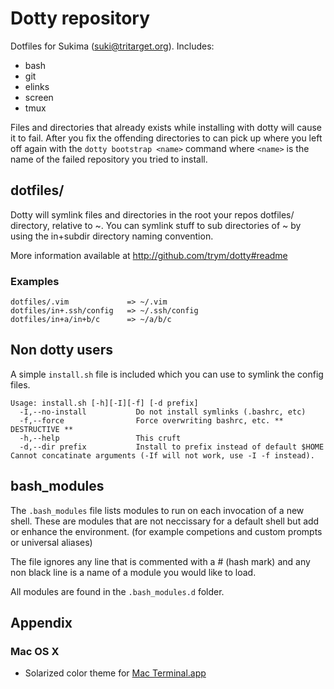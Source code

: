 # Dotty repository

Dotfiles for Sukima (suki@tritarget.org). Includes:

- bash
- git
- elinks
- screen
- tmux

Files and directories that already exists while installing with dotty will
cause it to fail. After you fix the offending directories to can pick up where
you left off again with the `dotty bootstrap <name>` command where `<name>` is
the name of the failed repository you tried to install.

## dotfiles/

Dotty will symlink files and directories in the root your repos dotfiles/ directory, relative to ~.
You can symlink stuff to sub directories of ~ by using the in+subdir directory naming convention.

More information available at http://github.com/trym/dotty#readme

### Examples

    dotfiles/.vim             => ~/.vim
    dotfiles/in+.ssh/config   => ~/.ssh/config
    dotfiles/in+a/in+b/c      => ~/a/b/c

## Non dotty users

A simple `install.sh` file is included which you can use to symlink the config files.

    Usage: install.sh [-h][-I][-f] [-d prefix]
      -I,--no-install           Do not install symlinks (.bashrc, etc)
      -f,--force                Force overwriting bashrc, etc. ** DESTRUCTIVE **
      -h,--help                 This cruft
      -d,--dir prefix           Install to prefix instead of default $HOME
    Cannot concatinate arguments (-If will not work, use -I -f instead).

## bash_modules

The `.bash_modules` file lists modules to run on each invocation of a new
shell. These are modules that are not neccissary for a default shell but add or
enhance the environment. (for example competions and custom prompts or
universal aliases)

The file ignores any line that is commented with a # (hash mark) and any non
black line is a name of a module you would like to load.

All modules are found in the `.bash_modules.d` folder.

## Appendix

### Mac OS X

- Solarized color theme for [Mac Terminal.app][1]

[1]: https://github.com/tomislav/osx-lion-terminal.app-colors-solarized
